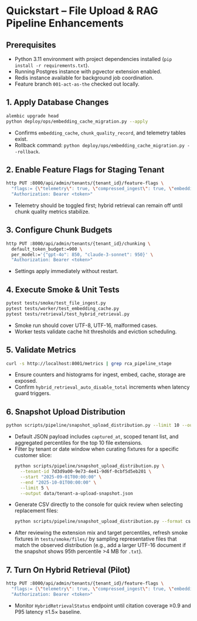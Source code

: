 # Quickstart – File Upload & RAG Pipeline Enhancements

## Prerequisites
- Python 3.11 environment with project dependencies installed (`pip install -r requirements.txt`).
- Running Postgres instance with pgvector extension enabled.
- Redis instance available for background job coordination.
- Feature branch `001-act-as-the` checked out locally.

## 1. Apply Database Changes
```bash
alembic upgrade head
python deploy/ops/embedding_cache_migration.py --apply
```
- Confirms `embedding_cache`, `chunk_quality_record`, and telemetry tables exist.
- Rollback command: `python deploy/ops/embedding_cache_migration.py --rollback`.

## 2. Enable Feature Flags for Staging Tenant
```bash
http PUT :8000/api/admin/tenants/{tenant_id}/feature-flags \
  "flags:= {\"telemetry\": true, \"compressed_ingest\": true, \"embedding_cache\": true, \"quality_retrieval\": false}" \
  "Authorization: Bearer <token>"
```
- Telemetry should be toggled first; hybrid retrieval can remain off until chunk quality metrics stabilize.

## 3. Configure Chunk Budgets
```bash
http PUT :8000/api/admin/tenants/{tenant_id}/chunking \
  default_token_budget:=900 \
  per_model:='{"gpt-4o": 850, "claude-3-sonnet": 950}' \
  "Authorization: Bearer <token>"
```
- Settings apply immediately without restart.

## 4. Execute Smoke & Unit Tests
```bash
pytest tests/smoke/test_file_ingest.py
pytest tests/worker/test_embedding_cache.py
pytest tests/retrieval/test_hybrid_retrieval.py
```
- Smoke run should cover UTF-8, UTF-16, malformed cases.
- Worker tests validate cache hit thresholds and eviction scheduling.

## 5. Validate Metrics
```bash
curl -s http://localhost:8001/metrics | grep rca_pipeline_stage
```
- Ensure counters and histograms for ingest, embed, cache, storage are exposed.
- Confirm `hybrid_retrieval_auto_disable_total` increments when latency guard triggers.

## 6. Snapshot Upload Distribution
```bash
python scripts/pipeline/snapshot_upload_distribution.py --limit 10 --output data/upload-snapshot.json
```
- Default JSON payload includes `captured_at`, scoped tenant list, and aggregated percentiles for the top 10 file extensions.
- Filter by tenant or date window when curating fixtures for a specific customer slice:
  ```bash
  python scripts/pipeline/snapshot_upload_distribution.py \
    --tenant-id 7d3d9a00-9e73-4e41-9d6f-0cbf5d5eb201 \
    --start "2025-09-01T00:00:00" \
    --end "2025-10-01T00:00:00" \
    --limit 5 \
    --output data/tenant-a-upload-snapshot.json
  ```
- Generate CSV directly to the console for quick review when selecting replacement files:
  ```bash
  python scripts/pipeline/snapshot_upload_distribution.py --format csv --limit 8
  ```
- After reviewing the extension mix and target percentiles, refresh smoke fixtures in `tests/smoke/files/` by sampling representative files that match the observed distribution (e.g., add a larger UTF-16 document if the snapshot shows 95th percentile >4 MB for `.txt`).

## 7. Turn On Hybrid Retrieval (Pilot)
```bash
http PUT :8000/api/admin/tenants/{tenant_id}/feature-flags \
  "flags:= {\"telemetry\": true, \"compressed_ingest\": true, \"embedding_cache\": true, \"quality_retrieval\": true}" \
  "Authorization: Bearer <token>"
```
- Monitor `HybridRetrievalStatus` endpoint until citation coverage ≥0.9 and P95 latency ≤1.5× baseline.
